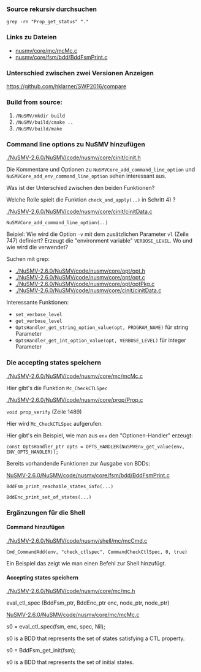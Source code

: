 
### Source rekursiv durchsuchen

`grep -rn "Prop_get_status" "."`

### Links zu Dateien

 - [nusmv/core/mc/mcMc.c](./NuSMV-2.6.0/NuSMV/code/nusmv/core/mc/mcMc.c)
 - [nusmv/core/fsm/bdd/BddFsmPrint.c](./NuSMV-2.6.0/NuSMV/code/nusmv/core/fsm/bdd/BddFsmPrint.c)


### Unterschied zwischen zwei Versionen Anzeigen

https://github.com/hklarner/SWP2016/compare


### Build from source:


1. `/NuSMV/mkdir build`
2. `/NuSMV/build/cmake ..`
3. `/NuSMV/build/make`

 
### Command line options zu NuSMV hinzufügen

[./NuSMV-2.6.0/NuSMV/code/nusmv/core/cinit/cinit.h](./NuSMV-2.6.0/NuSMV/code/nusmv/core/cinit/cinit.h)
  
Die Kommentare und Optionen zu `NuSMVCore_add_command_line_option` und `NuSMVCore_add_env_command_line_option` sehen interessant aus.
  
Was ist der Unterschied zwischen den beiden Funktionen?
  
Welche Rolle spielt die Funktion `check_and_apply(..)` in Schritt 4) ?
  
  
[./NuSMV-2.6.0/NuSMV/code/nusmv/core/cinit/cinitData.c](./NuSMV-2.6.0/NuSMV/code/nusmv/core/cinit/cinitData.c)
    
`NuSMVCore_add_command_line_option(..)`
  
  
Beipiel: Wie wird die Option `-v` mit dem zusätzlichen Parameter `vl` (Zeile 747) definiert?
Erzeugt die "environment variable" `VERBOSE_LEVEL`. Wo und wie wird die verwendet?

Suchen mit grep:

* [./NuSMV-2.6.0/NuSMV/code/nusmv/core/opt/opt.h](./NuSMV-2.6.0/NuSMV/code/nusmv/core/opt/opt.h)
* [./NuSMV-2.6.0/NuSMV/code/nusmv/core/opt/opt.c](./NuSMV-2.6.0/NuSMV/code/nusmv/core/opt/opt.c)
* [./NuSMV-2.6.0/NuSMV/code/nusmv/core/opt/optPkg.c](./NuSMV-2.6.0/NuSMV/code/nusmv/core/opt/optPkg.c)
* [./NuSMV-2.6.0/NuSMV/code/nusmv/core/cinit/cinitData.c](./NuSMV-2.6.0/NuSMV/code/nusmv/core/cinit/cinitData.c)


Interessante Funktionen:
* `set_verbose_level`
* `get_verbose_level`
* `OptsHandler_get_string_option_value(opt, PROGRAM_NAME)` für string Parameter
* `OptsHandler_get_int_option_value(opt, VERBOSE_LEVEL)` für integer Parameter


      
### Die accepting states speichern

[./NuSMV-2.6.0/NuSMV/code/nusmv/core/mc/mcMc.c](./NuSMV-2.6.0/NuSMV/code/nusmv/core/mc/mcMc.c)

Hier gibt's die Funktion `Mc_CheckCTLSpec`



[./NuSMV-2.6.0/NuSMV/code/nusmv/core/prop/Prop.c](./NuSMV-2.6.0/NuSMV/code/nusmv/core/prop/Prop.c)

`void prop_verify` (Zeile 1489)

Hier wird `Mc_CheckCTLSpec` aufgerufen.

Hier gibt's ein Beispiel, wie man aus `env` den "Optionen-Handler" erzeugt:

`const OptsHandler_ptr opts = OPTS_HANDLER(NuSMVEnv_get_value(env, ENV_OPTS_HANDLER));`



Bereits vorhandende Funktionen zur Ausgabe von BDDs:
 
[NuSMV-2.6.0/NuSMV/code/nusmv/core/fsm/bdd/BddFsmPrint.c](./NuSMV-2.6.0/NuSMV/code/nusmv/core/fsm/bdd/BddFsmPrint.c)

`BddFsm_print_reachable_states_info(...)`
                                        
`BddEnc_print_set_of_states(...)`




### Ergänzungen für die Shell
#### Command hinzufügen

[./NuSMV-2.6.0/NuSMV/code/nusmv/shell/mc/mcCmd.c](./NuSMV-2.6.0/NuSMV/code/nusmv/shell/mc/mcCmd.c)

`Cmd_CommandAdd(env, "check_ctlspec", CommandCheckCtlSpec, 0, true)`

Ein Beispiel das zeigt wie man einen Befehl zur Shell hinzufügt.





#### Accepting states speichern

[./NuSMV-2.6.0/NuSMV/code/nusmv/core/mc/mc.h](./NuSMV-2.6.0/NuSMV/code/nusmv/core/mc/mc.h)
      
eval_ctl_spec (BddFsm_ptr, BddEnc_ptr enc, node_ptr, node_ptr)

[NuSMV-2.6.0/NuSMV/code/nusmv/core/mc/mcMc.c](./NuSMV-2.6.0/NuSMV/code/nusmv/core/mc/mcMc.c)

s0 = eval_ctl_spec(fsm, enc, spec, Nil);
  
s0 is a BDD that represents the set of states satisfying a CTL property.


s0 = BddFsm_get_init(fsm);

s0 is a BDD that represents the set of initial states.











